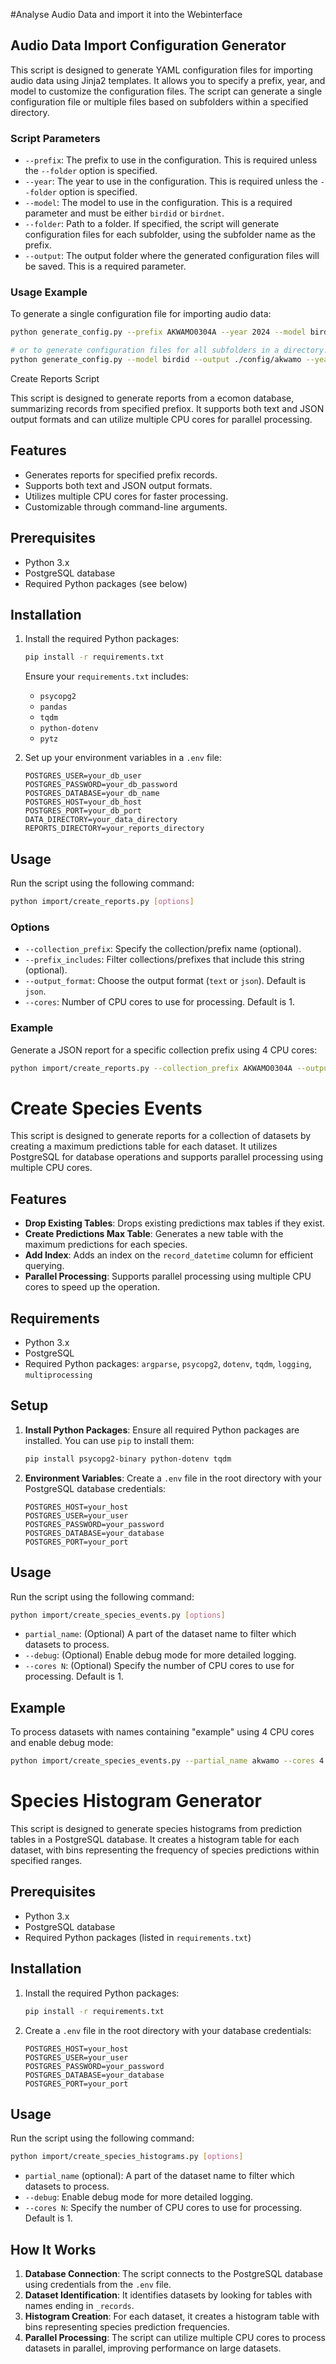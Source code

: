 #Analyse Audio Data and import it into the Webinterface


## Audio Data Import Configuration Generator

This script is designed to generate YAML configuration files for importing audio data using Jinja2 templates. It allows you to specify a prefix, year, and model to customize the configuration files. The script can generate a single configuration file or multiple files based on subfolders within a specified directory.

### Script Parameters

- `--prefix`: The prefix to use in the configuration. This is required unless the `--folder` option is specified.
- `--year`: The year to use in the configuration. This is required unless the `--folder` option is specified.
- `--model`: The model to use in the configuration. This is a required parameter and must be either `birdid` or `birdnet`.
- `--folder`: Path to a folder. If specified, the script will generate configuration files for each subfolder, using the subfolder name as the prefix.
- `--output`: The output folder where the generated configuration files will be saved. This is a required parameter.

### Usage Example

To generate a single configuration file for importing audio data:
```bash
python generate_config.py --prefix AKWAMO0304A --year 2024 --model birdid --output ./config

# or to generate configuration files for all subfolders in a directory:
python generate_config.py --model birdid --output ./config/akwamo --year 2024 --folder /mnt/akwamodata/

```




 Create Reports Script

This script is designed to generate reports from a ecomon database, summarizing records  from specified prefiox. It supports both text and JSON output formats and can utilize multiple CPU cores for parallel processing.

## Features

- Generates reports for specified prefix records.
- Supports both text and JSON output formats.
- Utilizes multiple CPU cores for faster processing.
- Customizable through command-line arguments.

## Prerequisites

- Python 3.x
- PostgreSQL database
- Required Python packages (see below)

## Installation
1. Install the required Python packages:

   ```bash
   pip install -r requirements.txt
   ```

   Ensure your `requirements.txt` includes:
   - `psycopg2`
   - `pandas`
   - `tqdm`
   - `python-dotenv`
   - `pytz`

2. Set up your environment variables in a `.env` file:

   ```plaintext
   POSTGRES_USER=your_db_user
   POSTGRES_PASSWORD=your_db_password
   POSTGRES_DATABASE=your_db_name
   POSTGRES_HOST=your_db_host
   POSTGRES_PORT=your_db_port
   DATA_DIRECTORY=your_data_directory
   REPORTS_DIRECTORY=your_reports_directory
   ```

## Usage

Run the script using the following command:

```bash
python import/create_reports.py [options]
```
### Options

- `--collection_prefix`: Specify the collection/prefix name (optional).
- `--prefix_includes`: Filter collections/prefixes that include this string (optional).
- `--output_format`: Choose the output format (`text` or `json`). Default is `json`.
- `--cores`: Number of CPU cores to use for processing. Default is 1.

### Example

Generate a JSON report for a specific collection prefix using 4 CPU cores:
```bash
python import/create_reports.py --collection_prefix AKWAMO0304A --output_format json --cores 4
```

# Create Species Events

This script is designed to generate reports for a collection of datasets by creating a maximum predictions table for each dataset. It utilizes PostgreSQL for database operations and supports parallel processing using multiple CPU cores.

## Features

- **Drop Existing Tables**: Drops existing predictions max tables if they exist.
- **Create Predictions Max Table**: Generates a new table with the maximum predictions for each species.
- **Add Index**: Adds an index on the `record_datetime` column for efficient querying.
- **Parallel Processing**: Supports parallel processing using multiple CPU cores to speed up the operation.

## Requirements

- Python 3.x
- PostgreSQL
- Required Python packages: `argparse`, `psycopg2`, `dotenv`, `tqdm`, `logging`, `multiprocessing`

## Setup

1. **Install Python Packages**: Ensure all required Python packages are installed. You can use `pip` to install them:
   ```bash
   pip install psycopg2-binary python-dotenv tqdm
   ```

2. **Environment Variables**: Create a `.env` file in the root directory with your PostgreSQL database credentials:
   ```
   POSTGRES_HOST=your_host
   POSTGRES_USER=your_user
   POSTGRES_PASSWORD=your_password
   POSTGRES_DATABASE=your_database
   POSTGRES_PORT=your_port
   ```

## Usage

Run the script using the following command:

```bash
python import/create_species_events.py [options]
```

- `partial_name`: (Optional) A part of the dataset name to filter which datasets to process.
- `--debug`: (Optional) Enable debug mode for more detailed logging.
- `--cores N`: (Optional) Specify the number of CPU cores to use for processing. Default is 1.

## Example

To process datasets with names containing "example" using 4 CPU cores and enable debug mode:
```bash
python import/create_species_events.py --partial_name akwamo --cores 4 --debug
```

# Species Histogram Generator

This script is designed to generate species histograms from prediction tables in a PostgreSQL database. It creates a histogram table for each dataset, with bins representing the frequency of species predictions within specified ranges.

## Prerequisites

- Python 3.x
- PostgreSQL database
- Required Python packages (listed in `requirements.txt`)

## Installation

1. Install the required Python packages:

   ```bash
   pip install -r requirements.txt
   ```

2. Create a `.env` file in the root directory with your database credentials:

   ```plaintext
   POSTGRES_HOST=your_host
   POSTGRES_USER=your_user
   POSTGRES_PASSWORD=your_password
   POSTGRES_DATABASE=your_database
   POSTGRES_PORT=your_port
   ```

## Usage

Run the script using the following command:
```bash
python import/create_species_histograms.py [options]
```

- `partial_name` (optional): A part of the dataset name to filter which datasets to process.
- `--debug`: Enable debug mode for more detailed logging.
- `--cores N`: Specify the number of CPU cores to use for processing. Default is 1.

## How It Works

1. **Database Connection**: The script connects to the PostgreSQL database using credentials from the `.env` file.
2. **Dataset Identification**: It identifies datasets by looking for tables with names ending in `_records`.
3. **Histogram Creation**: For each dataset, it creates a histogram table with bins representing species prediction frequencies.
4. **Parallel Processing**: The script can utilize multiple CPU cores to process datasets in parallel, improving performance on large datasets.
